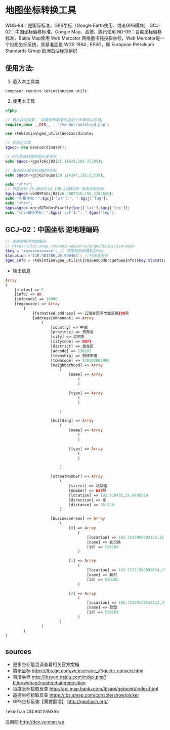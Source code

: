 #  地图坐标转换工具



WGS-84：是国际标准，GPS坐标（Google Earth使用、或者GPS模块）
GCJ-02：中国坐标偏移标准，Google Map、高德、腾讯使用
BD-09：百度坐标偏移标准，Baidu Map使用
Web Mercator 网络墨卡托投影坐标，Web Mercator是一个投影坐标系统，其基准面是 WGS 1984 ;  EPSG，即 European Petroleum Standards Group 欧洲石油标准组织




## 使用方法:

1. 载入本工具类

~~~shell
composer require tekintian/geo_utils
~~~

2. 使用本工具

~~~php
<?php

// 载入自动加载： 如果使用框架的话这个步骤可以忽略。
require_once __DIR__ . '/vendor/autoload.php';

use \tekintian\geo_utils\GeoCoordinate;

// 实例化工具
$geoc= new GeoCoordinate();

// GPS坐标转国测局火星坐标
echo $geoc->gpsToGcj02(25.11624,102.75205);

// 国测局火星坐标转GPS坐标
echo $geoc->gcj02ToGps(39.114347,116.82339);

echo "<hr>";
// 百度坐标 26.8807910,100.2284620 转国测局坐标
$gcj=$geoc->bd09ToGcj02(26.8807910,100.2284620);
echo "火星坐标：".$gcj['lat'].", ".$gcj['lng'];
echo "<hr>";
$gps=$geoc->gcj02ToGpsExactly($gcj['lat'],$gcj['lng']);
echo "<br>GPS坐标：".$gps['lat'].", ".$gps['lng'];

~~~


## GCJ-02：中国坐标 逆地理编码
~~~php
// 高德地图逆地理编码 
// https://lbs.amap.com/api/webservice/guide/api/georegeo
$key = 'xxxxxxxxxxxxx'; // 高德地图申请到的key 
$location ='116.481488,39.990464'; //经纬度坐标
$geo_info = \tekintian\geo_utils\Cjc02GeoCode::getGeoInfo($key,$location);
~~~

- 输出信息
~~~php
Array
(
    [status] => 1
    [info] => OK
    [infocode] => 10000
    [regeocode] => Array
        (
            [formatted_address] => 云南省昆明市北京路188号
            [addressComponent] => Array
                (
                    [country] => 中国
                    [province] => 云南省
                    [city] => 昆明市
                    [citycode] => 0871
                    [district] => 盘龙区
                    [adcode] => 530103
                    [township] => 鼓楼街道
                    [towncode] => 530103002000
                    [neighborhood] => Array
                        (
                            [name] => Array
                                (
                                )

                            [type] => Array
                                (
                                )

                        )

                    [building] => Array
                        (
                            [name] => Array
                                (
                                )

                            [type] => Array
                                (
                                )

                        )

                    [streetNumber] => Array
                        (
                            [street] => 北京路
                            [number] => 633号
                            [location] => 102.719791,25.0495589
                            [direction] => 东
                            [distance] => 26.929
                        )

                    [businessAreas] => Array
                        (
                            [0] => Array
                                (
                                    [location] => 102.7233998492152,25.0506939181615
                                    [name] => 北京路
                                    [id] => 530103
                                )

                            [1] => Array
                                (
                                    [location] => 102.71311582899624,25.04166628996284
                                    [name] => 新村
                                    [id] => 530102
                                )

                            [2] => Array
                                (
                                    [location] => 102.72339138532112,25.058168596330272
                                    [name] => 联盟
                                    [id] => 530103
                                )
                        )
                )
        )
)
~~~





## sources

 * 更多坐标信息请查看相关官方文档
 * 腾讯坐标 https://lbs.qq.com/webservice_v1/guide-convert.html
 * 百度坐标 http://lbsyun.baidu.com/index.php?title=webapi/guide/changeposition
 * 百度坐标拾取反查 http://api.map.baidu.com/lbsapi/getpoint/index.html
 * 高德坐标拾取反查 https://lbs.amap.com/console/show/picker
 * GPS坐标反查【需要翻墙】 http://geohash.org/



TekinTian  QQ:932256355 



云南网  http://dev.yunnan.ws  